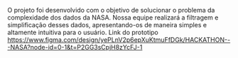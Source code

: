 O projeto foi desenvolvido com o objetivo de solucionar o problema da complexidade dos dados da NASA. 
Nossa equipe realizará a filtragem e simplificação desses dados, apresentando-os de maneira simples e altamente intuitiva para o usuário.
Link do prototipo
https://www.figma.com/design/yePLnV2p6epXuKtmuFfDGk/HACKATHON---NASA?node-id=0-1&t=P2GG3sCpjH8zYcFJ-1
